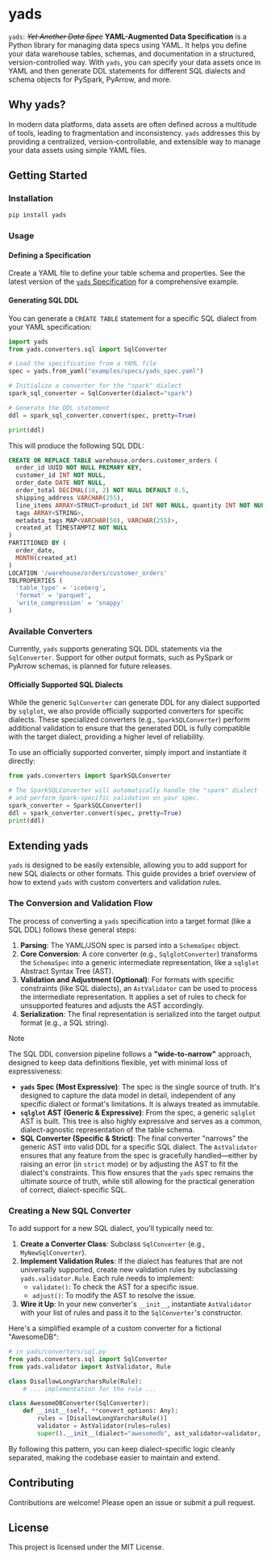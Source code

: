 # yads

`yads`: _~~Yet Another Data Spec~~_ **YAML-Augmented Data Specification** is a Python library for managing data specs using YAML. It helps you define your data warehouse tables, schemas, and documentation in a structured, version-controlled way. With `yads`, you can specify your data assets once in YAML and then generate DDL statements for different SQL dialects and schema objects for PySpark, PyArrow, and more.

## Why yads?

In modern data platforms, data assets are often defined across a multitude of tools, leading to fragmentation and inconsistency. `yads` addresses this by providing a centralized, version-controllable, and extensible way to manage your data assets using simple YAML files.

## Getting Started

### Installation

```bash
pip install yads
```

### Usage

#### Defining a Specification

Create a YAML file to define your table schema and properties. See the latest version of the [`yads` Specification](https://github.com/erich-hs/yads/blob/refactor/examples/specs/yads_spec.yaml) for a comprehensive example.

#### Generating SQL DDL

You can generate a `CREATE TABLE` statement for a specific SQL dialect from your YAML specification:

```python
import yads
from yads.converters.sql import SqlConverter

# Load the specification from a YAML file
spec = yads.from_yaml("examples/specs/yads_spec.yaml")

# Initialize a converter for the "spark" dialect
spark_sql_converter = SqlConverter(dialect="spark")

# Generate the DDL statement
ddl = spark_sql_converter.convert(spec, pretty=True)

print(ddl)
```

This will produce the following SQL DDL:

```sql
CREATE OR REPLACE TABLE warehouse.orders.customer_orders (
  order_id UUID NOT NULL PRIMARY KEY,
  customer_id INT NOT NULL,
  order_date DATE NOT NULL,
  order_total DECIMAL(10, 2) NOT NULL DEFAULT 0.5,
  shipping_address VARCHAR(255),
  line_items ARRAY<STRUCT<product_id INT NOT NULL, quantity INT NOT NULL, price DECIMAL(8, 2) NOT NULL>>,
  tags ARRAY<STRING>,
  metadata_tags MAP<VARCHAR(50), VARCHAR(255)>,
  created_at TIMESTAMPTZ NOT NULL
)
PARTITIONED BY (
  order_date,
  MONTH(created_at)
)
LOCATION '/warehouse/orders/customer_orders'
TBLPROPERTIES (
  'table_type' = 'iceberg',
  'format' = 'parquet',
  'write_compression' = 'snappy'
)
```

### Available Converters

Currently, `yads` supports generating SQL DDL statements via the `SqlConverter`. Support for other output formats, such as PySpark or PyArrow schemas, is planned for future releases.

#### Officially Supported SQL Dialects

While the generic `SqlConverter` can generate DDL for any dialect supported by `sqlglot`, we also provide officially supported converters for specific dialects. These specialized converters (e.g., `SparkSQLConverter`) perform additional validation to ensure that the generated DDL is fully compatible with the target dialect, providing a higher level of reliability.

To use an officially supported converter, simply import and instantiate it directly:

```python
from yads.converters import SparkSQLConverter

# The SparkSQLConverter will automatically handle the "spark" dialect
# and perform Spark-specific validation on your spec.
spark_converter = SparkSQLConverter()
ddl = spark_converter.convert(spec, pretty=True)
print(ddl)
```

## Extending yads

`yads` is designed to be easily extensible, allowing you to add support for new SQL dialects or other formats. This guide provides a brief overview of how to extend `yads` with custom converters and validation rules.

### The Conversion and Validation Flow

The process of converting a `yads` specification into a target format (like a SQL DDL) follows these general steps:

1.  **Parsing**: The YAML/JSON spec is parsed into a `SchemaSpec` object.
2.  **Core Conversion**: A core converter (e.g., `SqlglotConverter`) transforms the `SchemaSpec` into a generic intermediate representation, like a `sqlglot` Abstract Syntax Tree (AST).
3.  **Validation and Adjustment (Optional)**: For formats with specific constraints (like SQL dialects), an `AstValidator` can be used to process the intermediate representation. It applies a set of rules to check for unsupported features and adjusts the AST accordingly.
4.  **Serialization**: The final representation is serialized into the target output format (e.g., a SQL string).

> [!NOTE]
> The SQL DDL conversion pipeline follows a **"wide-to-narrow"** approach, designed to keep data definitions flexible, yet with minimal loss of expressiveness:
> -   **`yads` Spec (Most Expressive)**: The spec is the single source of truth. It's designed to capture the data model in detail, independent of any specific dialect or format's limitations. It is always treated as immutable.
> -   **`sqlglot` AST (Generic & Expressive)**: From the spec, a generic `sqlglot` AST is built. This tree is also highly expressive and serves as a common, dialect-agnostic representation of the table schema.
> -   **SQL Converter (Specific & Strict)**: The final converter "narrows" the generic AST into valid DDL for a specific SQL dialect. The `AstValidator` ensures that any feature from the spec is gracefully handled—either by raising an error (in `strict` mode) or by adjusting the AST to fit the dialect's constraints.
> This flow ensures that the `yads` spec remains the ultimate source of truth, while still allowing for the practical generation of correct, dialect-specific SQL.

### Creating a New SQL Converter

To add support for a new SQL dialect, you'll typically need to:

1.  **Create a Converter Class**: Subclass `SqlConverter` (e.g., `MyNewSqlConverter`).
2.  **Implement Validation Rules**: If the dialect has features that are not universally supported, create new validation rules by subclassing `yads.validator.Rule`. Each rule needs to implement:
    *   `validate()`: To check the AST for a specific issue.
    *   `adjust()`: To modify the AST to resolve the issue.
3.  **Wire it Up**: In your new converter's `__init__`, instantiate `AstValidator` with your list of rules and pass it to the `SqlConverter`'s constructor.

Here's a simplified example of a custom converter for a fictional "AwesomeDB":

```python
# in yads/converters/sql.py
from yads.converters.sql import SqlConverter
from yads.validator import AstValidator, Rule

class DisallowLongVarcharsRule(Rule):
    # ... implementation for the rule ...

class AwesomeDBConverter(SqlConverter):
    def __init__(self, **convert_options: Any):
        rules = [DisallowLongVarcharsRule()]
        validator = AstValidator(rules=rules)
        super().__init__(dialect="awesomedb", ast_validator=validator, **convert_options)
```

By following this pattern, you can keep dialect-specific logic cleanly separated, making the codebase easier to maintain and extend.


## Contributing

Contributions are welcome! Please open an issue or submit a pull request.

## License

This project is licensed under the MIT License.
